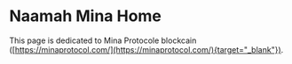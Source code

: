 # Naamah Mina Home
This page is dedicated to Mina Protocole blockcain ([https://minaprotocol.com/](https://minaprotocol.com/){target="_blank"}).
